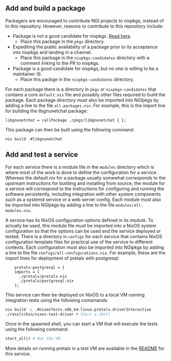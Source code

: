 ## Add and build a package

Packagers are encouraged to contribute NGI projects to nixpkgs, instead of to this repository.
However, reasons to contribute to this repository include:

- Package is not a good candidate for nixpkgs. [Read here](https://github.com/NixOS/nixpkgs/blob/master/pkgs/README.md).
    - Place this package in the `pkgs` directory.
- Expediting the public availability of a package prior to its acceptance into nixpkgs and landing in a channel.
    - Place this package in the `nixpkgs-candidates` directory with a comment linking to the PR to nixpkgs.
- Package is a good candidate for nixpkgs, but no one is willing to be a maintainer :cry:.
    - Place this packge in the `nixpkgs-candidates` directory.

For each package there is a directory in `pkgs` or `nixpkgs-candidates` that contains a core `default.nix` file and possibly other files required to build the package. Each package directory must also be imported into NGIpkgs by adding a line to the file `all-packages.nix`. For example, this is the import line for building the libgnunetchat package:
```
libgnunetchat = callPackage ./pkgs/libgnunetchat { };
```
This package can then be built using the following command:
```
nix build .#libgnunetchat
```

## Add and test a service

For each service there is a module file in the `modules` directory which is where most of the work is done to define the configuration for a service. Whereas the default.nix for a package usually somewhat corresponds to the upstream instructions for building and installing from source, the module for a service will correspond to the instructions for configuring and running the software persistently, including integration with other system components such as a systemd service or a web server config. Each module must also be imported into NGIpkgs by adding a line to the file `modules/all-modules.nix`.

A service has its NixOS configuration options defined in its module. To actually be used, this module file must be imported into a NixOS system configuration so that the options can be used and the service deployed or tested. There is a directory in `configs` for each service that contains NixOS configuration template files for practical use of the service to different contexts. Each configuration must also be imported into NGIpkgs by adding a line to the file `configs/all-configurations.nix`. For example, these are the import lines for deployment of pretalx with postgresql:
```
    pretalx-postgresql = {
    imports = [
      ./pretalx/pretalx.nix
      ./pretalx/postgresql.nix
    ];
```
This service can then be deployed on NixOS to a local VM running integration tests using the following comamands:
```sh
nix build -L .#nixosTests.x86_64-linux.pretalx.driverInteractive
./result/bin/nixos-test-driver # Start a shell
```

Once in the spawned shell, you can start a VM that will execute the tests using the following command:
```python
start_all() # Run the VM
```
More details on running pretalx in a test VM are available in the [README](https://github.com/ngi-nix/NGIpkgs/edit/main/pkgs/pretalx/README.md) for this service.

<!-- TODO: Add details about how to do more production-like deployments that require non-default config options. -->

<!-- TODO: How to import all of NGIpkgs as an input to an existing NixOS configuration, in order to deploy a service alongside other services on the same virtual or physical machine. -->
